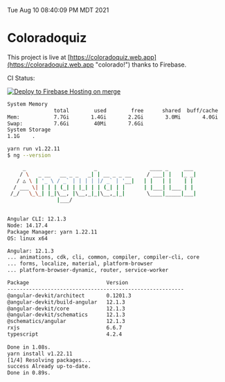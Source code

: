 Tue Aug 10 08:40:09 PM MDT 2021

# Coloradoquiz


This project is live at [https://coloradoquiz.web.app](https://coloradoquiz.web.app "colorado!") thanks to Firebase.

CI Status: 

[![Deploy to Firebase Hosting on merge](https://github.com/teamkushal/coloradoquiz/actions/workflows/firebase-hosting-merge.yml/badge.svg)](https://github.com/teamkushal/coloradoquiz/actions/workflows/firebase-hosting-merge.yml)

```bash
System Memory
               total        used        free      shared  buff/cache   available
Mem:           7.7Gi       1.4Gi       2.2Gi       3.0Mi       4.0Gi       5.9Gi
Swap:          7.6Gi        40Mi       7.6Gi
System Storage
1.1G	.
```
```bash
yarn run v1.22.11
$ ng --version

     _                      _                 ____ _     ___
    / \   _ __   __ _ _   _| | __ _ _ __     / ___| |   |_ _|
   / △ \ | '_ \ / _` | | | | |/ _` | '__|   | |   | |    | |
  / ___ \| | | | (_| | |_| | | (_| | |      | |___| |___ | |
 /_/   \_\_| |_|\__, |\__,_|_|\__,_|_|       \____|_____|___|
                |___/
    

Angular CLI: 12.1.3
Node: 14.17.4
Package Manager: yarn 1.22.11
OS: linux x64

Angular: 12.1.3
... animations, cdk, cli, common, compiler, compiler-cli, core
... forms, localize, material, platform-browser
... platform-browser-dynamic, router, service-worker

Package                         Version
---------------------------------------------------------
@angular-devkit/architect       0.1201.3
@angular-devkit/build-angular   12.1.3
@angular-devkit/core            12.1.3
@angular-devkit/schematics      12.1.3
@schematics/angular             12.1.3
rxjs                            6.6.7
typescript                      4.2.4
    
Done in 1.08s.
yarn install v1.22.11
[1/4] Resolving packages...
success Already up-to-date.
Done in 0.89s.
```
```bash
